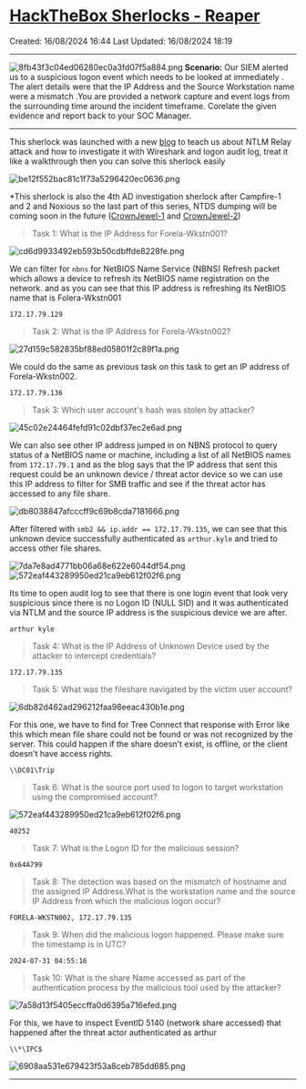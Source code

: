# [HackTheBox Sherlocks - Reaper](https://app.hackthebox.com/sherlocks/Reaper)
Created: 16/08/2024 16:44
Last Updated: 16/08/2024 18:19
* * *

![8fb43f3c04ed06280ec0a3fd07f5a884.png](/resources/8fb43f3c04ed06280ec0a3fd07f5a884.png)
**Scenario:**
Our SIEM alerted us to a suspicious logon event which needs to be looked at immediately . The alert details were that the IP Address and the Source Workstation name were a mismatch .You are provided a network capture and event logs from the surrounding time around the incident timeframe. Corelate the given evidence and report back to your SOC Manager.

* * *
This sherlock was launched with a new [blog](https://www.hackthebox.com/blog/ntlm-relay-attack-detection) to teach us about NTLM Relay attack and how to investigate it with Wireshark and logon audit log, treat it like a walkthrough then you can solve this sherlock easily

![be12f552bac81c1f73a5296420ec0636.png](/resources/be12f552bac81c1f73a5296420ec0636.png)

*This sherlock is also the 4th AD investigation sherlock after Campfire-1 and 2 and Noxious so the last part of this series, NTDS dumping will be coming soon in the future ([CrownJewel-1](https://app.hackthebox.com/sherlocks/CrownJewel-1) and [CrownJewel-2](https://app.hackthebox.com/sherlocks/CrownJewel-2))

>Task 1: What is the IP Address for Forela-Wkstn001?

![cd6d9933492eb593b50cdbffde8228fe.png](/resources/cd6d9933492eb593b50cdbffde8228fe.png)

We can filter for `nbns` for NetBIOS Name Service (NBNS) Refresh packet which allows a device to refresh its NetBIOS name registration on the network. and as you can see that this IP address is refreshing its NetBIOS name that is Folera-Wkstn001

```
172.17.79.129
```

>Task 2: What is the IP Address for Forela-Wkstn002?

![27d159c582835bf88ed05801f2c89f1a.png](/resources/27d159c582835bf88ed05801f2c89f1a.png)

We could do the same as previous task on this task to get an IP address of Forela-Wkstn002.

```
172.17.79.136
```

>Task 3: Which user account's hash was stolen by attacker?

![45c02e24464fefd91c02dbf37ec2e6ad.png](/resources/45c02e24464fefd91c02dbf37ec2e6ad.png)

We can also see other IP address jumped in on NBNS protocol to query status of a NetBIOS name or machine, including a list of all NetBIOS names from `172.17.79.1` and as the blog says that the IP address that sent this request could be an unknown device / threat actor device so we can use this IP address to filter for SMB traffic and see if the threat actor has accessed to any file share.

![db8038847afcccff9c69b8cda7181666.png](/resources/db8038847afcccff9c69b8cda7181666.png)

After filtered with `smb2 && ip.addr == 172.17.79.135`, we can see that this unknown device successfully authenticated as `arthur.kyle` and tried to access other file shares.

![7da7e8ad4771bb06a68e622e6044df54.png](/resources/7da7e8ad4771bb06a68e622e6044df54.png)
![572eaf443289950ed21ca9eb612f02f6.png](/resources/572eaf443289950ed21ca9eb612f02f6.png)

Its time to open audit log to see that there is one login event that look very suspicious since there is no Logon ID (NULL SID) and it was authenticated via NTLM and the source IP address is the suspicious device we are after.

```
arthur kyle
```

>Task 4: What is the IP Address of Unknown Device used by the attacker to intercept credentials?
```
172.17.79.135
```

>Task 5: What was the fileshare navigated by the victim user account?

![6db82d462ad296212faa98eeac430b1e.png](/resources/6db82d462ad296212faa98eeac430b1e.png)

For this one, we have to find for Tree Connect that response with Error like this which mean file share could not be found or was not recognized by the server. This could happen if the share doesn't exist, is offline, or the client doesn't have access rights.

```
\\DC01\Trip
```

>Task 6: What is the source port used to logon to target workstation using the compromised account?

![572eaf443289950ed21ca9eb612f02f6.png](/resources/572eaf443289950ed21ca9eb612f02f6.png)
```
40252
```

>Task 7: What is the Logon ID for the malicious session?
```
0x64A799
```

>Task 8: The detection was based on the mismatch of hostname and the assigned IP Address.What is the workstation name and the source IP Address from which the malicious logon occur?

```
FORELA-WKSTN002, 172.17.79.135
```

>Task 9: When did the malicious logon happened. Please make sure the timestamp is in UTC?
```
2024-07-31 04:55:16
```

>Task 10: What is the share Name accessed as part of the authentication process by the malicious tool used by the attacker?

![7a58d13f5405eccffa0d6395a716efed.png](/resources/7a58d13f5405eccffa0d6395a716efed.png)

For this, we have to inspect EventID 5140 (network share accessed) that happened after the threat actor authenticated as arthur

```
\\*\IPC$
```

![6908aa531e679423f53a8ceb785dd685.png](/resources/6908aa531e679423f53a8ceb785dd685.png)
* * *
